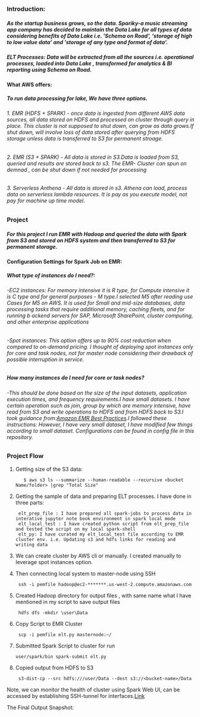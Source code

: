 ### Introduction: 
##### As the startup business grows, so the data. Spariky-a music streaming app company has decided to maintain the Data Lake for all types of data considering benefits of Data Lake i.e. 'Schema on Road', 'storage of high to low value data'  and  'storage of any type and format of data'. 

##### ELT Processes: Data will be extracted from all the sources i.e. operational processes, loaded into Data Lake , transformed for analytics & BI reporting using Schema on Road.

#### What AWS offers:
##### To run data processing for lake, We have three options.
###### 1. EMR (HDFS + SPARK) - once data is ingested from different AWS data sources, all data stored on HDFS and processed on cluster through query in place. This cluster is not supposed to shut down, can grow as data grows.If shut down,  will involve loss of data stored after querying from HDFS storage unless data is transferred to S3 for permanent stroage.
###### 2. EMR (S3 + SPARK) - All data is stored in S3.Data is loaded from S3, queried and results are stored back to s3. The EMR- Cluster can spun on demnad , can be shut down if not needed for processing
###### 3. Serverless Anthena - All data is stored in s3. Athena can load, process data on serverless lambda resources. It is pay as you execute model, not pay for machine up time model.

### Project
##### For this project I run EMR with Hadoop and queried the data with Spark from S3 and stored on HDFS system and then transferred to S3 for permanent storage.

#### Configuration Settings for Spark Job on EMR:
##### What type of instances do I need?:
###### -EC2 instances: For memory intensive it is R type, for Compute intensive it is C type and for general purposes - M type.I selected M5 after reading use Cases for M5 on AWS. It is used for Small and mid-size databases, data processing tasks that require additional memory, caching fleets, and for running b  ackend servers for SAP, Microsoft SharePoint, cluster computing, and other enterprise applications
###### -Spot instances: This option offers up to 90% cost reduction when compared to on-demand pricing. I thought of deploying spot instances only for core and task nodes, not for master node considering their drawback of possible interruption in service.
##### How many instances do I need for core or task nodes?
###### -This should be done based on the size of the input datasets, application execution times, and frequency requirements.I have small datasets. I have certain operation such as join, group by which are memory intensive, have read from S3 and write operations to HDFS and from HDFS back to S3.I took guidance from:[Amazon EMR Best Practices](https://aws.amazon.com/blogs/big-data/best-practices-for-successfully-managing-memory-for-apache-spark-applications-on-amazon-emr/).I followed these instructions: However, I have very small dataset, I have modified few things according to small dataset. Configurations can be found in config file in this repository.

### Project Flow

1. Getting size of the S3 data:
          
          $ aws s3 ls --summarize --human-readable --recursive <bucket Name/folder> |grep "Total Size"

2.  Getting the sample of data and preparing ELT processes. I have done in three parts:
         
         elt_prep_file : I have prepared all spark-jobs to process data in interative jupyter note book environment in spark local mode
         elt_local_test : I have created python script from elt_prep_file and tested the script on my local spark-shell
         elt_py: I have curated my elt_local_test file according to EMR cluster env. i.e. Updating s3 and hdfs links for reading and writing data
         
 3. We can create cluster by AWS cli or manually. I created manually to leverage spot instances option.
 4. Then connecting local system to master-node using SSH
     
         ssh -i pemfile hadoop@ec2-*******.us-west-2.compute.amazonaws.com
 5. Created Hadoop directory for output files , with same name what I have mentioned in my script to save output files
         
         hdfs dfs -mkdir \user\Data
 6. Copy Script to EMR Cluster
        
         scp -i pemfile elt.py masternode:~/
 7. Submitted Spark Script to cluster for run
      
        user/spark/bin spark-submit elt.py
 8. Copied output from HDFS to S3
         
         s3-dist-cp --src hdfs:///user/Data --dest s3://<bucket-name>/Data
  
  Note, we can monitor the health of cluster using Spark Web UI, can be accessed by establishing SSH-tunnel for interfaces.[Link](https://medium.com/@mht.amul/running-sparkui-on-amazon-emr-4b7b5b8f64e)
  
  The Final Output Snapshot:
  [](https://github.com/RammySekham/lake-elt/blob/main/S3_output.PNG)
  







